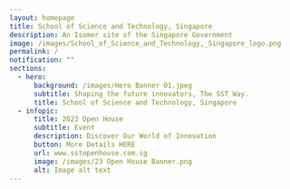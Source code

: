 ```yaml
---
layout: homepage
title: School of Science and Technology, Singapore
description: An Isomer site of the Singapore Government
image: /images/School_of_Science_and_Technology,_Singapore_logo.png
permalink: /
notification: ""
sections:
  - hero:
      background: /images/Hero Banner 01.jpeg
      subtitle: Shaping the future innovators, The SST Way.
      title: School of Science and Technology, Singapore
  - infopic:
      title: 2023 Open House
      subtitle: Event
      description: Discover Our World of Innovation
      button: More Details HERE
      url: www.sstopenhouse.com.sg
      image: /images/23 Open House Banner.png
      alt: Image alt text
---
```

